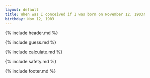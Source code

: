 ```yaml
---
layout: default
title: When was I conceived if I was born on November 12, 1903?
birthday: Nov 12, 1903
---
```


{% include header.md %}

{% include guess.md %}

{% include calculate.md %}

{% include safety.md %}

{% include footer.md %}



